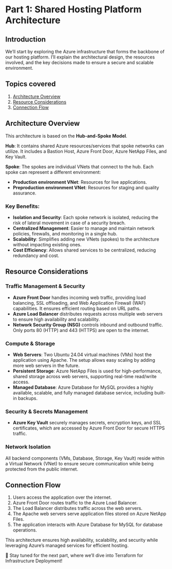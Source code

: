 # Part 1: Shared Hosting Platform Architecture
## Introduction
We’ll start by exploring the Azure infrastructure that forms the backbone of our hosting platform. I’ll explain the architectural design, the resources involved, and the key decisions made to ensure a secure and scalable environment.

## Topics covered
1. [Architecture Overview](#architecture-overview)
2. [Resource Considerations](#resource-considerations)
3. [Connection Flow](#connection-flow)

## Architecture Overview
This architecture is based on the **Hub-and-Spoke Model**.

**Hub**: It contains shared Azure resources/services that spoke networks can utilize. It includes a Bastion Host, Azure Front Door, Azure NetApp Files, and Key Vault.

**Spoke**: The spokes are individual VNets that connect to the hub. Each spoke can represent a different environment:
- **Production environment VNet**: Resources for live applications.
- **Preproduction environment VNet**: Resources for staging and quality assurance.

### Key Benefits:
- **Isolation and Security**: Each spoke network is isolated, reducing the risk of lateral movement in case of a security breach.
- **Centralized Management**: Easier to manage and maintain network policies, firewalls, and monitoring in a single hub.
- **Scalability**: Simplifies adding new VNets (spokes) to the architecture without impacting existing ones.
- **Cost Efficiency**: Allows shared services to be centralized, reducing redundancy and cost.

## Resource Considerations

### Traffic Management & Security
- **Azure Front Door** handles incoming web traffic, providing load balancing, SSL offloading, and Web Application Firewall (WAF) capabilities. It ensures efficient routing based on URL paths.
- **Azure Load Balancer** distributes requests across multiple web servers to ensure high availability and scalability.
- **Network Security Group (NSG)** controls inbound and outbound traffic. Only ports 80 (HTTP) and 443 (HTTPS) are open to the internet.

### Compute & Storage
- **Web Servers**: Two Ubuntu 24.04 virtual machines (VMs) host the application using Apache. The setup allows easy scaling by adding more web servers in the future.
- **Persistent Storage**: Azure NetApp Files is used for high-performance, shared storage across web servers, supporting real-time read/write access.
- **Managed Database**: Azure Database for MySQL provides a highly available, scalable, and fully managed database service, including built-in backups.

### Security & Secrets Management
- **Azure Key Vault** securely manages secrets, encryption keys, and SSL certificates, which are accessed by Azure Front Door for secure HTTPS traffic.

### Network Isolation
All backend components (VMs, Database, Storage, Key Vault) reside within a Virtual Network (VNet) to ensure secure communication while being protected from the public internet.

## Connection Flow
1. Users access the application over the internet.
2. Azure Front Door routes traffic to the Azure Load Balancer.
3. The Load Balancer distributes traffic across the web servers.
4. The Apache web servers serve application files stored on Azure NetApp Files.
5. The application interacts with Azure Database for MySQL for database operations.

This architecture ensures high availability, scalability, and security while leveraging Azure’s managed services for efficient hosting.

🚀 Stay tuned for the next part, where we’ll dive into Terraform for Infrastructure Deployment!